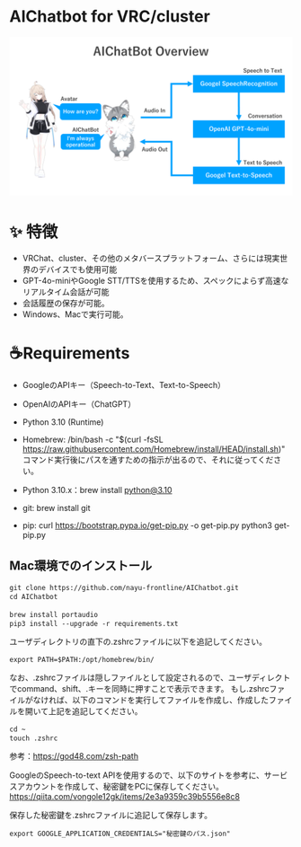 # AIChatbot for VRC/cluster

![AIChatbot Architecture Overview](overview.png)

# ✨ 特徴

* VRChat、cluster、その他のメタバースプラットフォーム、さらには現実世界のデバイスでも使用可能
* GPT-4o-miniやGoogle STT/TTSを使用するため、スペックによらず高速なリアルタイム会話が可能
* 会話履歴の保存が可能。
* Windows、Macで実行可能。


# ☕️Requirements

- GoogleのAPIキー（Speech-to-Text、Text-to-Speech）
- OpenAIのAPIキー（ChatGPT）
- Python 3.10 (Runtime)



- Homebrew: /bin/bash -c "$(curl -fsSL https://raw.githubusercontent.com/Homebrew/install/HEAD/install.sh)"
コマンド実行後にパスを通すための指示が出るので、それに従ってください。
- Python 3.10.x：brew install python@3.10
- git: brew install git
- pip: curl https://bootstrap.pypa.io/get-pip.py -o get-pip.py
python3 get-pip.py

## Mac環境でのインストール

```terminal
git clone https://github.com/nayu-frontline/AIChatbot.git
cd AIChatbot

brew install portaudio
pip3 install --upgrade -r requirements.txt
```

ユーザディレクトリの直下の.zshrcファイルに以下を追記してください。
```
export PATH=$PATH:/opt/homebrew/bin/
```
なお、.zshrcファイルは隠しファイルとして設定されるので、ユーザディレクトでcommand、shift、.キーを同時に押すことで表示できます。
もし.zshrcファイルがなければ、以下のコマンドを実行してファイルを作成し、作成したファイルを開いて上記を追記してください。

```terminal
cd ~
touch .zshrc
```

参考：https://god48.com/zsh-path


GoogleのSpeech-to-text APIを使用するので、以下のサイトを参考に、サービスアカウントを作成して、秘密鍵をPCに保存してください。
https://qiita.com/vongole12gk/items/2e3a9359c39b5556e8c8

保存した秘密鍵を.zshrcファイルに追記して保存します。
```
export GOOGLE_APPLICATION_CREDENTIALS="秘密鍵のパス.json"
```
